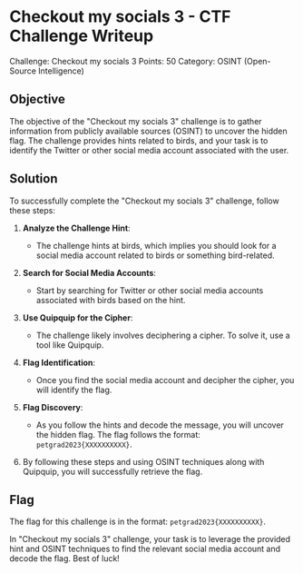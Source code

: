 # Checkout my socials 3 - CTF Challenge Writeup

Challenge: Checkout my socials 3
Points: 50
Category: OSINT (Open-Source Intelligence)

## Objective
The objective of the "Checkout my socials 3" challenge is to gather information from publicly available sources (OSINT) to uncover the hidden flag. The challenge provides hints related to birds, and your task is to identify the Twitter or other social media account associated with the user.

## Solution
To successfully complete the "Checkout my socials 3" challenge, follow these steps:

1. **Analyze the Challenge Hint**:
   - The challenge hints at birds, which implies you should look for a social media account related to birds or something bird-related.

2. **Search for Social Media Accounts**:
   - Start by searching for Twitter or other social media accounts associated with birds based on the hint.

3. **Use Quipquip for the Cipher**:
   - The challenge likely involves deciphering a cipher. To solve it, use a tool like Quipquip.

4. **Flag Identification**:
   - Once you find the social media account and decipher the cipher, you will identify the flag.

5. **Flag Discovery**:
   - As you follow the hints and decode the message, you will uncover the hidden flag. The flag follows the format: `petgrad2023{XXXXXXXXXX}`.

6. By following these steps and using OSINT techniques along with Quipquip, you will successfully retrieve the flag.

## Flag
The flag for this challenge is in the format: `petgrad2023{XXXXXXXXXX}`.

In "Checkout my socials 3" challenge, your task is to leverage the provided hint and OSINT techniques to find the relevant social media account and decode the flag. Best of luck!
